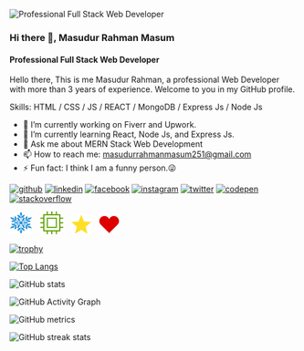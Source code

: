 ![Professional Full Stack Web Developer]([https://pbs.twimg.com/media/F1dwWkpaUAAFxWW?format=jpg&name=large](https://pbs.twimg.com/media/F1d8H4laUAI06V2?format=jpg&name=large))
### Hi there 👋, Masudur Rahman Masum
#### Professional Full Stack Web Developer

Hello there,
This is me Masudur Rahman, a professional Web Developer with more than 3 years of experience. Welcome to you in my GitHub profile.  

Skills:  HTML / CSS / JS / REACT / MongoDB / Express Js / Node Js  

- 🔭 I’m currently working on Fiverr and Upwork.  
- 🌱 I’m currently learning React, Node Js, and Express Js. 
- 💬 Ask me about MERN Stack Web Development 
- 📫 How to reach me: masudurrahmanmasum251@gmail.com 
- ⚡ Fun fact: I think I am a funny person.😜 


[<img src='https://cdn.jsdelivr.net/npm/simple-icons@3.0.1/icons/github.svg' alt='github' height='40'>](https://github.com/masudurrahmanmasum)  [<img src='https://cdn.jsdelivr.net/npm/simple-icons@3.0.1/icons/linkedin.svg' alt='linkedin' height='40'>](https://www.linkedin.com/in/masudurmasum/)  [<img src='https://cdn.jsdelivr.net/npm/simple-icons@3.0.1/icons/facebook.svg' alt='facebook' height='40'>](https://www.facebook.com/masum251)  [<img src='https://cdn.jsdelivr.net/npm/simple-icons@3.0.1/icons/instagram.svg' alt='instagram' height='40'>](https://www.instagram.com/masudur_masum251/)  [<img src='https://cdn.jsdelivr.net/npm/simple-icons@3.0.1/icons/twitter.svg' alt='twitter' height='40'>](https://twitter.com/Masudur150)  [<img src='https://cdn.jsdelivr.net/npm/simple-icons@3.0.1/icons/codepen.svg' alt='codepen' height='40'>](https://codepen.io/masudurrahmanmasum)  [<img src='https://cdn.jsdelivr.net/npm/simple-icons@3.0.1/icons/stackoverflow.svg' alt='stackoverflow' height='40'>](https://stackoverflow.com/users/16732213/masudur-rahman-masum)  

<a href='https://archiveprogram.github.com/'><img src='https://raw.githubusercontent.com/acervenky/animated-github-badges/master/assets/acbadge.gif' width='40' height='40'></a> <a href='https://docs.github.com/en/developers'><img src='https://raw.githubusercontent.com/acervenky/animated-github-badges/master/assets/devbadge.gif' width='40' height='40'></a> <a href='https://stars.github.com/'><img src='https://raw.githubusercontent.com/acervenky/animated-github-badges/master/assets/starbadge.gif' width='35' height='35'></a> <a href='https://docs.github.com/en/github/supporting-the-open-source-community-with-github-sponsors'><img src='https://raw.githubusercontent.com/acervenky/animated-github-badges/master/assets/sponsorbadge.gif' width='35' height='35'></a> 

[![trophy](https://github-profile-trophy.vercel.app/?username=masudurrahmanmasum)](https://github.com/ryo-ma/github-profile-trophy)

[![Top Langs](https://github-readme-stats.vercel.app/api/top-langs/?username=masudurrahmanmasum)](https://github.com/anuraghazra/github-readme-stats)

![GitHub stats](https://github-readme-stats.vercel.app/api?username=masudurrahmanmasum&show_icons=true)  

![GitHub Activity Graph](https://activity-graph.herokuapp.com/graph?username=masudurrahmanmasum)  

![GitHub metrics](https://metrics.lecoq.io/masudurrahmanmasum)  

![GitHub streak stats](https://streak-stats.demolab.com/?user=masudurrahmanmasum)  

